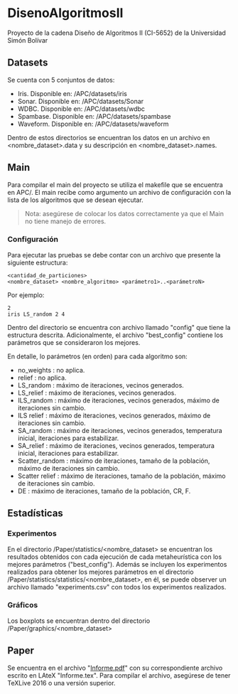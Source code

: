 # DisenoAlgoritmosII

Proyecto de la cadena Diseño de Algoritmos II (CI-5652) de la Universidad Simón Bolívar

## Datasets

Se cuenta con 5 conjuntos de datos:

- Iris. Disponible en: /APC/datasets/iris
- Sonar. Disponible en: /APC/datasets/Sonar
- WDBC. Disponible en: /APC/datasets/wdbc
- Spambase. Disponible en: /APC/datasets/spambase
- Waveform. Disponible en: /APC/datasets/waveform

Dentro de estos directorios se encuentran los datos en un archivo en
<nombre_dataset>.data y su descripción en <nombre_dataset>.names.

## Main

Para compilar el main del proyecto se utiliza el makefile que se encuentra en APC/.
El main recibe como argumento un archivo de configuración con la lista de los
algoritmos que se desean ejecutar.

> Nota: asegúrese de colocar los datos correctamente ya que el Main no tiene manejo de errores.

### Configuración

Para ejecutar las pruebas se debe contar con un archivo que presente la siguiente estructura:

```
<cantidad_de_particiones>
<nombre_dataset> <nombre_algoritmo> <parámetro1>..<parámetroN>
```
Por ejemplo:
```
2
iris LS_random 2 4
```

Dentro del directorio se encuentra con archivo llamado "config" que tiene la
estructura descrita. Adicionalmente, el archivo "best_config" contiene los
parámetros que se consideraron los mejores.

En detalle, lo parámetros (en orden) para cada algoritmo son:

- no_weights : no aplica.
- relief : no aplica.
- LS_random : máximo de iteraciones, vecinos generados.
- LS_relief : máximo de iteraciones, vecinos generados.
- ILS_random : máximo de iteraciones, vecinos generados, máximo de iteraciones sin cambio.
- ILS relief : máximo de iteraciones, vecinos generados, máximo de iteraciones sin cambio.
- SA_random : máximo de iteraciones, vecinos generados, temperatura inicial, iteraciones para
estabilizar.
- SA_relief : máximo de iteraciones, vecinos generados, temperatura inicial, iteraciones para
estabilizar.
- Scatter_random : máximo de iteraciones, tamaño de la población, máximo de iteraciones sin cambio.
- Scatter relief : máximo de iteraciones, tamaño de la población, máximo de iteraciones sin cambio.
- DE : máximo de iteraciones, tamaño de la población, CR, F.

## Estadísticas

### Experimentos

En el directorio /Paper/statistics/<nombre_dataset> se encuentran los resultados
obtenidos con cada ejecución de cada metaheurística con los mejores parámetros
("best_config"). Además se incluyen los experimentos realizados para obtener
los mejores parámetros en el directorio /Paper/statistics/statistics/<nombre_dataset>,
en él, se puede observer un archivo llamado "experiments.csv" con todos los experimentos
realizados.

### Gráficos

Los boxplots se encuentran dentro del directorio /Paper/graphics/<nombre_dataset>

## Paper

Se encuentra en el archivo "[Informe.pdf](https://github.com/fefi95/DisenoAlgoritmosII/blob/master/Paper/Informe.pdf)" con su correspondiente archivo escrito en LAteX
"Informe.tex". Para compilar el archivo, asegúrese de tener TeXLive 2016 o una versión
superior.
